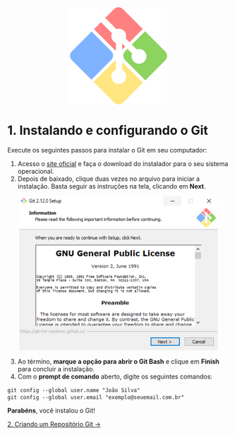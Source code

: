 <div align="center">
  <img src="/Images/git_bash.png" alt="Git" width="220px" /> 
</div>

# 1. Instalando e configurando o Git

Execute os seguintes passos para instalar o Git em seu computador:

1. Acesso o [site oficial](https://git-scm.com/downloads) e faça o download do instalador para o seu sistema operacional.
2. Depois de baixado, clique duas vezes no arquivo para iniciar a instalação. Basta seguir as instruções na tela, clicando em **Next**. 

<div align="center">
  <img src="/Images/Tutorial/git-install-windows.png" alt="Git" width="450" /> 
</div>

3. Ao término, **marque a opção para abrir o Git Bash** e clique em **Finish** para concluir a instalação.
4. Com o **prompt de comando** aberto, digite os seguintes comandos:
```
git config --global user.name "João Silva"
git config --global user.email "exemplo@seuemail.com.br"
```

**Parabéns**, você instalou o Git!

[2. Criando um Repositório Git &rarr;](https://github.com/Go-Horse-Coding/Git/edit/master/Tutorial/2-create-repository.md)
